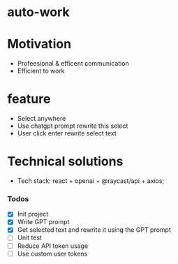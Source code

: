 # auto-work

#  Motivation

- Profeesional & efficent communication
- Efficient to work

# feature

- Select anywhere
- Use chatgpt prompt rewrite this select
- User click enter rewrite select text

# Technical solutions

- Tech stack: react + openai  + @raycast/api  + axios;

### Todos
- [x]  Init project
- [x]  Write GPT prompt
- [x]  Get selected text and rewrite it using the GPT prompt
- [ ]  Unit test
- [ ]  Reduce API token usage
- [ ]  Use custom user tokens